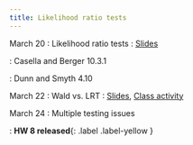 ```yaml
---
title: Likelihood ratio tests
---
```


March 20
: Likelihood ratio tests
  : [Slides](https://sta711-s23.github.io/slides/lecture_26.pdf)
  
: Casella and Berger 10.3.1

: Dunn and Smyth 4.10

March 22
: Wald vs. LRT
  : [Slides](https://sta711-s23.github.io/slides/lecture_27.pdf), [Class activity](https://sta711-s23.github.io/class_activities/ca_lecture_27.html)

March 24
: Multiple testing issues

: **HW 8 released**{: .label .label-yellow }